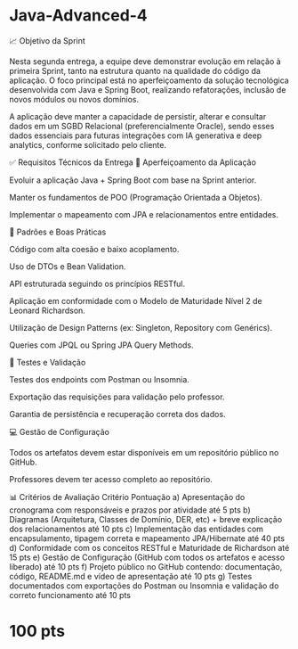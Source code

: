 # Java-Advanced-4

📈 Objetivo da Sprint

Nesta segunda entrega, a equipe deve demonstrar evolução em relação à primeira Sprint, tanto na estrutura quanto na qualidade do código da aplicação. O foco principal está no aperfeiçoamento da solução tecnológica desenvolvida com Java e Spring Boot, realizando refatorações, inclusão de novos módulos ou novos domínios.

A aplicação deve manter a capacidade de persistir, alterar e consultar dados em um SGBD Relacional (preferencialmente Oracle), sendo esses dados essenciais para futuras integrações com IA generativa e deep analytics, conforme solicitado pelo cliente.

✅ Requisitos Técnicos da Entrega
🔧 Aperfeiçoamento da Aplicação

Evoluir a aplicação Java + Spring Boot com base na Sprint anterior.

Manter os fundamentos de POO (Programação Orientada a Objetos).

Implementar o mapeamento com JPA e relacionamentos entre entidades.

📌 Padrões e Boas Práticas

Código com alta coesão e baixo acoplamento.

Uso de DTOs e Bean Validation.

API estruturada seguindo os princípios RESTful.

Aplicação em conformidade com o Modelo de Maturidade Nível 2 de Leonard Richardson.

Utilização de Design Patterns (ex: Singleton, Repository com Genérics).

Queries com JPQL ou Spring JPA Query Methods.

🧪 Testes e Validação

Testes dos endpoints com Postman ou Insomnia.

Exportação das requisições para validação pelo professor.

Garantia de persistência e recuperação correta dos dados.

💻 Gestão de Configuração

Todos os artefatos devem estar disponíveis em um repositório público no GitHub.

Professores devem ter acesso completo ao repositório.

📊 Critérios de Avaliação
Critério	Pontuação
a) Apresentação do cronograma com responsáveis e prazos por atividade	até 5 pts
b) Diagramas (Arquitetura, Classes de Domínio, DER, etc) + breve explicação dos relacionamentos	até 10 pts
c) Implementação das entidades com encapsulamento, tipagem correta e mapeamento JPA/Hibernate	até 40 pts
d) Conformidade com os conceitos RESTful e Maturidade de Richardson	até 15 pts
e) Gestão de Configuração (GitHub com todos os artefatos e acesso liberado)	até 10 pts
f) Projeto público no GitHub contendo: documentação, código, README.md e vídeo de apresentação	até 10 pts
g) Testes documentados com exportações do Postman ou Insomnia e validação do correto funcionamento	até 10 pts
# 100 pts
